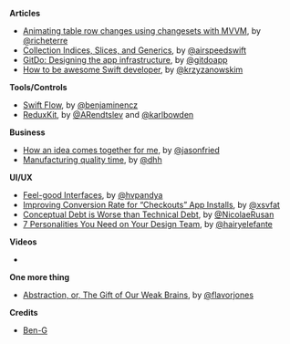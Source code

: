 **Articles**

* [Animating table row changes using changesets with MVVM](http://www.martinrichter.net/blog/2015/12/30/animating-table-row-changes-using-changesets-with-mvvm/), by [@richeterre](https://twitter.com/richeterre)
* [Collection Indices, Slices, and Generics](http://airspeedvelocity.net/2015/12/28/collection-indices-slices-and-generics/), by [@airspeedswift](https://twitter.com/airspeedswift)
* [GitDo: Designing the app infrastructure](https://medium.com/@gitdoapp/gitdo-designing-the-app-infrastructure-3b7710c0fd81#.v09ptshlw), by [@gitdoapp](https://twitter.com/gitdoapp)
* [How to be awesome Swift developer](http://blog.krzyzanowskim.com/2015/12/28/how-to-be-awesome-swift-developer/), by [@krzyzanowskim](https://twitter.com/krzyzanowskim)

**Tools/Controls**

* [Swift Flow](https://github.com/swift-flow/swift-flow), by [@benjaminencz](https://twitter.com/benjaminencz)
* [ReduxKit](https://github.com/reduxkit/reduxkit), by [@ARendtslev](https://twitter.com/ARendtslev) and [@karlbowden](https://twitter.com/karlbowden)

**Business**

* [How an idea comes together for me](https://m.signalvnoise.com/how-an-idea-comes-together-for-me-77aafef038e0#.7tw3ms9t8), by [@jasonfried](https://twitter.com/jasonfried)
* [Manufacturing quality time](https://m.signalvnoise.com/manufacturing-quality-time-fe043fa7b7a1#.9j5ktkfe7), by [@dhh](https://twitter.com/dhh)


**UI/UX**

* [Feel-good Interfaces](https://medium.com/moments/feel-good-interfaces-9c4b9590b80d#.dtlg1025d), by [@hvpandya](https://twitter.com/hvpandya)
* [Improving Conversion Rate for “Checkouts” App Installs](https://medium.com/@xsvfat/improving-conversion-rate-for-checkouts-app-download-9b1e2c3d1723#.758xp2k3j), by [@xsvfat](https://twitter.com/xsvfat)
* [Conceptual Debt is Worse than Technical Debt](https://medium.com/@nicolaerusan/conceptual-debt-is-worse-than-technical-debt-5b65a910fd46#.gfxax755w), by [@NicolaeRusan](https://twitter.com/NicolaeRusan)
* [7 Personalities You Need on Your Design Team](https://medium.com/re-write/7-personalities-you-need-on-your-design-team-de434b85bfb6#.58lidql7k), by [@hairyelefante](https://twitter.com/hairyelefante)


**Videos**

* 

**One more thing**

* [Abstraction, or, The Gift of Our Weak Brains](http://engineering.pivotal.io/post/abstraction-or-the-gift-of-our-weak-brains/), by [@flavorjones](https://twitter.com/flavorjones)

**Credits**

* [Ben-G](https://github.com/ben-g)
